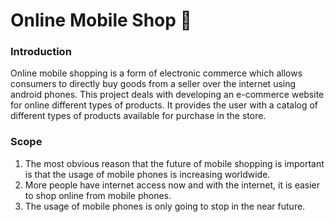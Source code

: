 # Online Mobile Shop  📱

### Introduction

 Online mobile shopping   is a form of   electronic commerce which allows consumers to directly buy goods from a seller over the internet   using android phones. This project deals with developing an e-commerce   website for online different types of products. It provides the user with a catalog of different types   of products available for purchase in the store.

### Scope
1)  The most obvious reason that the future of mobile shopping is important is that the usage of mobile phones is increasing worldwide.
2) More people have internet access now and with the internet, it is easier to shop online from mobile phones. 
3) The usage of mobile phones is only going to stop in the near future.